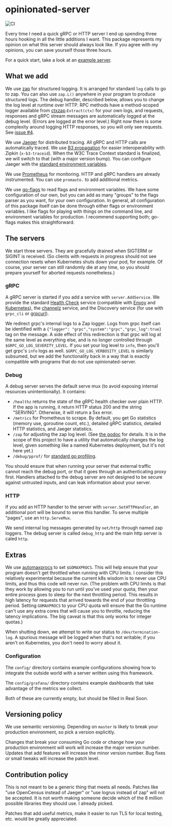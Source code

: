 # opinionated-server

![CI](https://ci.jrock.us/api/v1/teams/main/pipelines/opinionated-server/jobs/tests/badge)

Every time I need a quick gRPC or HTTP server I end up spending three hours hooking in all the
little additions I want. This package represents my opinion on what this server should always look
like. If you agree with my opinions, you can save yourself those three hours.

For a quick start, take a look at an
[example server](https://github.com/jrockway/opinionated-server/blob/master/example/main.go).

## What we add

We use [zap](https://github.com/uber-go/zap) for structured logging. It is arranged for standard
`log` calls to go to zap. You can also use `zap.L()` anywhere in your program to produce structured
logs. The debug handler, described below, allows you to change the log level at runtime over HTTP.
RPC methods have a method-scoped logger available from
[ctxzap](https://godoc.org/github.com/grpc-ecosystem/go-grpc-middleware/logging/zap/ctxzap).`Extract(ctx)`
for your own logs, and requests, responses and gRPC stream messages are automatically logged at the
debug level. (Errors are logged at the error level.) Right now there is some complexity around
logging HTTP responses, so you will only see requests. See
[issue #4](https://github.com/jrockway/opinionated-server/issues/4).

We use [Jaeger](https://www.jaegertracing.io/) for distributed tracing. All gRPC and HTTP calls are
automatically traced. We use [B3 propagation](https://github.com/openzipkin/b3-propagation) for
easier interoperability with Zipkin (`x-b3-traceid`). When the W3C Trace Context standard is
finalized, we will switch to that (with a major version bump). You can configure Jaeger with the
[standard environment variables](https://www.jaegertracing.io/docs/1.16/client-features/).

We use [Prometheus](https://prometheus.io/) for monitoring. HTTP and gRPC handlers are already
instrumented. You can use `promauto.` to add additional metrics.

We use [go-flags](https://github.com/jessevdk/go-flags) to read flags and environment variables. We
have some configuration of our own, but you can add as many "groups" to the flags parser as you
want, for your own configuration. In general, all configuration of this package itself can be done
through either flags or environment variables. I like flags for playing with things on the command
line, and environment variables for production. I recommend supporting both; go-flags makes this
straightforward.

## The servers

We start three servers. They are gracefully drained when SIGTERM or SIGINT is received. (So clients
with requests in progress should not see connection resets when Kubernetes shuts down your pod, for
example. Of course, your server can still randomly die at any time, so you should prepare yourself
for aborted requests nonetheless.)

### gRPC

A gRPC server is started if you add a service with `server.AddService`. We provide the standard
[Health Check](https://github.com/grpc/grpc/blob/master/doc/health-checking.md) service (compatible
with
[Envoy](https://www.envoyproxy.io/docs/envoy/latest/api-v2/api/v2/core/health_check.proto#envoy-api-msg-core-healthcheck-grpchealthcheck)
and [Kubernetes](https://github.com/grpc-ecosystem/grpc-health-probe/)), the
[channelz](https://grpc.io/blog/a_short_introduction_to_channelz/) service, and the Discovery
service (for use with `grpc_cli` or [grpcurl](https://github.com/fullstorydev/grpcurl)).

We redirect grpc's internal logs to a Zap logger. Logs from grpc itself can be identified with a
`{"logger": "grpc","system":"grpc","grpc_log":true}` tag on the message. A side effect of this
redirection is that grpc will log at the same level as everything else, and is no longer controlled
through `$GRPC_GO_LOG_SEVERITY_LEVEL`. If you set your log level to `info`, then you'll get grpc's
`info` logs as well. `$GRPC_GO_LOG_VERBOSITY_LEVEL` is similarly subsumed, but we add the
functionality back in a way that is exactly compatible with programs that do not use
opinionated-server.

### Debug

A debug server serves the default serve mux (to avoid exposing internal resources unintentionally).
It contains:

-   `/healthz` returns the state of the gRPC health checker over plain HTTP. If the app is running,
    it return HTTP status 200 and the string "SERVING". Otherwise, it will return a 5xx error.
-   `/metrics` for Prometheus to scrape. By default, you get Go statistics (memory use, goroutine
    count, etc.), detailed gRPC statistics, detailed HTTP statistics, and Jaeger statistics.
-   `/zap` for adjusting the zap log level. (See
    [the godoc](https://godoc.org/go.uber.org/zap#AtomicLevel.ServeHTTP) for details. It is in the
    scope of this project to have a utility that automatically changes the log level, given
    something like a named Kubernetes deployment, but it's not here yet.)
-   `/debug/pprof/` for [standard go profiling](https://golang.org/pkg/net/http/pprof/).

You should ensure that when running your server that external traffic cannot reach the debug port,
or that it goes through an authenticating proxy first. Handlers attached to the debug server are not
designed to be secure against untrusted inputs, and can leak information about your server.

### HTTP

If you add an HTTP handler to the server with `server.SetHTTPHandler`, an additional port will be
bound to serve this handler. To serve multiple "pages", use an `http.ServeMux`.

We send internal log messages generated by `net/http` through named zap loggers. The debug server is
called `debug_http` and the main http server is caled `http`.

## Extras

We use [automaxprocs](https://github.com/uber-go/automaxprocs) to set `$GOMAXPROCS`. This will help
ensure that your program doesn't get throttled when running with CPU limits. I consider this
relatively experimental because the current k8s wisdom is to never use CPU limits, and thus this
code will never run. (The problem with CPU limits is that they work by allowing you to run until
you've used your quota, then your entire process goes to sleep for the next throttling period. This
results in high latency for requests that arrived towards the end of your throttling period. Setting
`GOMAXPROCS` to your CPU quota will ensure that the Go runtime can't use any extra cores that will
cause you to throttle, reducing the latency implications. The big caveat is that this only works for
integer quotas.)

When shutting down, we attempt to write our status to `/dev/termination-log`. A spurious message
will be logged when that's not writable; if you aren't on Kubernetes, you don't need to worry about
it.

### Configuration

The `config/` directory contains example configurations showing how to integrate the outside world
with a server written using this framework.

The `config/grafana/` directory contains example dashboards that take advantage of the metrics we
collect.

Both of these are currently empty, but should be filled in Real Soon.

## Versioning policy

We use semantic versioning. Depending on `master` is likely to break your production environment, so
pick a version explicitly.

Changes that break your consuming Go code or change how your production environment will work will
increase the major version number. Updates that add features will increase the minor version number.
Bug fixes or small tweaks will increase the patch level.

## Contribution policy

This is not meant to be a generic thing that meets all needs. Patches like "use OpenCensus instead
of Jaeger" or "use logrus instead of zap" will not be accepted. It is not worth making someone
decide which of the 8 million possible libraries they should use. I already picked.

Patches that add useful metrics, make it easier to run TLS for local testing, etc. would be greatly
appreciated.
